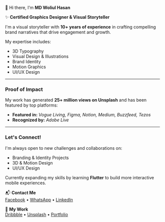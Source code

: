 👋 Hi there, I’m **MD Woliul Hasan**

✨ **Certified Graphics Designer & Visual Storyteller**

I'm a visual storyteller with **10+ years of experience** in crafting compelling brand narratives that drive engagement and growth.

My expertise includes:
* 3D Typography
* Visual Design & Illustrations
* Brand Identity
* Motion Graphics
* UI/UX Design

---

### **Proof of Impact**

My work has generated **25+ million views on Unsplash** and has been featured by top platforms:

- **Featured in:** *Vogue Living, Figma, Notion, Medium, Buzzfeed, Tezos*
- **Recognized by:** *Adobe Live*

---

### **Let's Connect!**

I'm always open to new challenges and collaborations on:
* Branding & Identity Projects
* 3D & Motion Design
* UI/UX Design

Currently expanding my skills by learning **Flutter** to build more interactive mobile experiences.


📬 **Contact Me**  
[Facebook](https://www.facebook.com/WoliulDesign/) • [WhatsApp](https://wa.me/8801672448002) • [LinkedIn](https://linkedin.com/in/woliul)

🔗 **My Work**  
[Dribbble](https://dribbble.com/woliul) • [Unsplash](https://unsplash.com/collections/WiMiqXF0RwQ/%2B-3d-typography) • [Portfolio](https://woliul.com)
